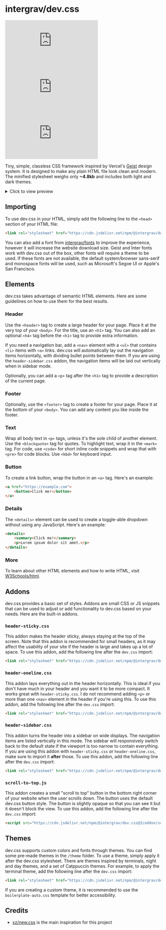 # intergrav/dev.css

[![NPM Version](https://img.shields.io/npm/v/@intergrav/dev.css)](https://www.npmjs.com/package/@intergrav/dev.css) [![jsDelivr hits (npm)](https://img.shields.io/jsdelivr/npm/hm/@intergrav/dev.css)](https://cdn.jsdelivr.net/npm/@intergrav/dev.css/) [![GitHub Repo stars](https://img.shields.io/github/stars/intergrav/dev.css)](https://github.com/intergrav/dev.css)

Tiny, simple, classless CSS framework inspired by Vercel's [Geist](https://vercel.com/geist) design system. It is designed to make any plain HTML file look clean and modern. The minified stylesheet weighs only **~4.8kb** and includes both light and dark themes.

<details>
<summary>Click to view preview</summary>
<img src="https://raw.githubusercontent.com/intergrav/branding/main/dev.css/preview/desktop-light.png" alt="dev.css desktop demo, light mode">
<img src="https://raw.githubusercontent.com/intergrav/branding/main/dev.css/preview/desktop-dark.png" alt="dev.css desktop demo, dark mode">
<img height="748px" src="https://raw.githubusercontent.com/intergrav/branding/main/dev.css/preview/mobile-light.png" alt="dev.css mobile demo, dark mode">
<img height="748px" src="https://raw.githubusercontent.com/intergrav/branding/main/dev.css/preview/mobile-dark.png" alt="dev.css mobile demo, dark mode">
</details>

## Importing

To use dev.css in your HTML, simply add the following line to the `<head>` section of your HTML file:

```html
<link rel="stylesheet" href="https://cdn.jsdelivr.net/npm/@intergrav/dev.css@3">
```

You can also add a font from [intergrav/fonts](https://github.com/intergrav/fonts#readme) to improve the experience, however it will increase the website download size. Geist and Inter fonts work with dev.css out of the box, other fonts will require a theme to be used. If these fonts are not available, the default system/browser sans-serif and monospace fonts will be used, such as Microsoft's Segoe UI or Apple's San Francisco.

## Elements

dev.css takes advantage of semantic HTML elements. Here are some guidelines on how to use them for the best results.

### Header

Use the `<header>` tag to create a large header for your page. Place it at the very top of your `<body>`. For the title, use an `<h1>` tag. You can also add an optional `<h4>` tag before the `<h1>` tag to provide extra information. 

If you need a navigation bar, add a `<nav>` element with a `<ul>` that contains `<li>` items with `<a>` links. dev.css will automatically lay out the navigation items horizontally, with dividing bullet points between them. If you are using the `header-sidebar.css` addon, the navigation items will be laid out vertically when in sidebar mode. 

Optionally, you can add a `<p>` tag after the `<h1>` tag to provide a description of the current page.

### Footer

Optionally, use the `<footer>` tag to create a footer for your page. Place it at the bottom of your `<body>`. You can add any content you like inside the footer.

### Text

Wrap all body text in `<p>` tags, unless it's the sole child of another element. Use the `<blockquote>` tag for quotes. To highlight text, wrap it in the `<mark>` tag. For code, use `<code>` for short inline code snippets and wrap that with `<pre>` for code blocks. Use `<kbd>` for keyboard input.

### Button

To create a link button, wrap the button in an `<a>` tag. Here's an example:

```html
<a href="https://example.com">
	<button>Click me!</button>
</a>
```

### Details

The `<details>` element can be used to create a toggle-able dropdown without using any JavaScript. Here's an example:

```html
<details>
	<summary>Click me!</summary>
	<p>Lorem ipsum dolor sit amet.</p>
</details>
```

### More

To learn about other HTML elements and how to write HTML, visit [W3Schools/html](https://www.w3schools.com/html/).

## Addons

dev.css provides a basic set of styles. Addons are small CSS or JS snippets that can be used to adjust or add functionality to dev.css based on your needs. Here are the built-in addons.

### `header-sticky.css`

This addon makes the header sticky, always staying at the top of the screen. Note that this addon is recommended for small headers, as it may affect the usability of your site if the header is large and takes up a lot of space. To use this addon, add the following line after the `dev.css` import:

```html
<link rel="stylesheet" href="https://cdn.jsdelivr.net/npm/@intergrav/dev.css@3/addon/header-sticky.min.css">
```

### `header-oneline.css`

This addon lays everything out in the header horizontally. This is ideal if you don't have much in your header and you want it to be more compact. It works great with `header-sticky.css`. I do not recommend adding `<p>` or more than one `<nav>` element in the header if you're using this. To use this addon, add the following line after the `dev.css` import:

```html
<link rel="stylesheet" href="https://cdn.jsdelivr.net/npm/@intergrav/dev.css@3/addon/header-oneline.min.css">
```

### `header-sidebar.css`

This addon turns the header into a sidebar on wide displays. The navigation items are listed vertically in this mode. The sidebar will responsively switch back to the default state if the viewport is too narrow to contain everything. If you are using this addon with `header-sticky.css` or `header-oneline.css`, make sure to import it **after** those. To use this addon, add the following line after the `dev.css` import:

```html
<link rel="stylesheet" href="https://cdn.jsdelivr.net/npm/@intergrav/dev.css@3/addon/header-sidebar.min.css">
```

### `scroll-to-top.js`

This addon creates a small "scroll to top" button in the bottom right corner of your website when the user scrolls down. The button uses the default dev.css button style. The button is slightly opaque so that you can see it but it doesn't block the view. To use this addon, add the following line after the `dev.css` import:

```html
<script src="https://cdn.jsdelivr.net/npm/@intergrav/dev.css@3/addon/scroll-to-top.min.js" defer></script>
```

## Themes

dev.css supports custom colors and fonts through themes. You can find some pre-made themes in the `/theme` folder. To use a theme, simply apply it after the dev.css stylesheet. There are themes inspired by terminals, night and day themes, and a set of Catppuccin themes. For example, to apply the terminal theme, add the following line after the `dev.css` import:

```html
<link rel="stylesheet" href="https://cdn.jsdelivr.net/npm/@intergrav/dev.css@3/theme/terminal.min.css">
```

If you are creating a custom theme, it is recommended to use the `boilerplate-auto.css` template for better accessibility.

## Credits

- [xz/new.css](https://github.com/xz/new.css) is the main inspiration for this project
